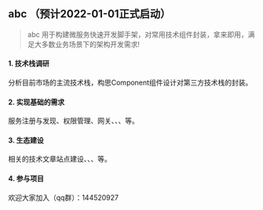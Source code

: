 ## abc （预计2022-01-01正式启动）

> abc 用于构建微服务快速开发脚手架，对常用技术组件封装，拿来即用，满足大多数业务场景下的架构开发需求!


#### 1. 技术栈调研
分析目前市场的主流技术栈，构思Component组件设计对第三方技术栈的封装。

#### 2. 实现基础的需求
服务注册与发现、权限管理、网关、、、等。

#### 3. 生态建设
相关的技术文章站点建设、、、等。

#### 4. 参与项目
欢迎大家加入（qq群）：144520927

